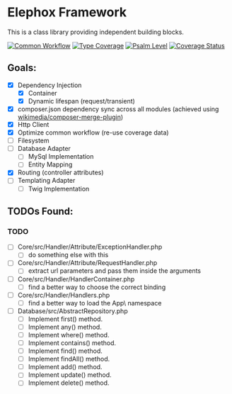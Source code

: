 # Elephox Framework

This is a class library providing independent building blocks.

[![Common Workflow](https://github.com/elephox-dev/framework/actions/workflows/common.yml/badge.svg)](https://github.com/elephox-dev/framework/actions/workflows/common.yml)
[![Type Coverage](https://shepherd.dev/github/elephox-dev/framework/coverage.svg)](https://shepherd.dev/github/elephox-dev/framework)
[![Psalm Level](https://shepherd.dev/github/elephox-dev/framework/level.svg)](https://shepherd.dev/github/elephox-dev/framework)
[![Coverage Status](https://coveralls.io/repos/github/elephox-dev/framework/badge.svg?branch=main)](https://coveralls.io/github/elephox-dev/framework?branch=main)

## Goals:

- [x] Dependency Injection
  - [x] Container
  - [x] Dynamic lifespan (request/transient)
- [x] composer.json dependency sync across all modules (achieved using [wikimedia/composer-merge-plugin](https://github.com/wikimedia/composer-merge-plugin))
- [x] Http Client
- [x] Optimize common workflow (re-use coverage data)
- [ ] Filesystem
- [ ] Database Adapter
  - [ ] MySql Implementation
  - [ ] Entity Mapping
- [x] Routing (controller attributes)
- [ ] Templating Adapter
  - [ ] Twig Implementation

<!-- start todos -->
## TODOs Found:

### TODO

- [ ] Core/src/Handler/Attribute/ExceptionHandler.php
  - [ ] do something else with this
- [ ] Core/src/Handler/Attribute/RequestHandler.php
  - [ ] extract url parameters and pass them inside the arguments
- [ ] Core/src/Handler/HandlerContainer.php
  - [ ] find a better way to choose the correct binding
- [ ] Core/src/Handler/Handlers.php
  - [ ] find a better way to load the App\ namespace
- [ ] Database/src/AbstractRepository.php
  - [ ] Implement first() method.
  - [ ] Implement any() method.
  - [ ] Implement where() method.
  - [ ] Implement contains() method.
  - [ ] Implement find() method.
  - [ ] Implement findAll() method.
  - [ ] Implement add() method.
  - [ ] Implement update() method.
  - [ ] Implement delete() method.

<!-- end todos -->
